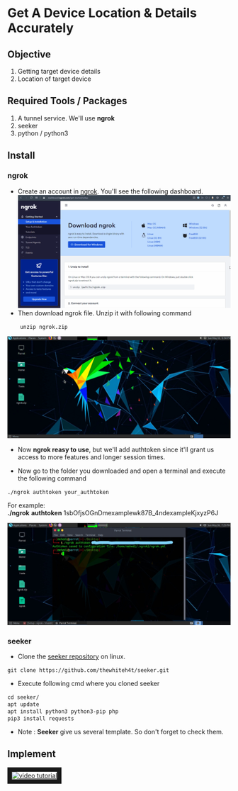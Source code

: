 # Get A Device Location & Details Accurately 

## Objective
1. Getting target device details
2. Location of target device 

## Required Tools / Packages
1. A tunnel service. We'll use **ngrok**
2. seeker
3. python / python3

## Install
### ngrok
* Create an account in [ngrok](https://ngrok.com). You'll see the following dashboard.
![ngrok](ngrok_dashboard.gif)
* Then download ngrok file. Unzip it with following command
```
    unzip ngrok.zip
```
![ngrok](ngrok_unzip.gif)
* Now **ngrok reasy to use**, but we'll add authtoken since it'll grant us access to more features and longer session times.

* Now go to the folder you downloaded and open a terminal and execute the following command
```
./ngrok authtoken your_authtoken
``` 
For example:<br />
**./ngrok** **authtoken** 1sbOfjsOGnDmexamplewk87B_4ndexampleKjxyzP6J

![token](ngrok_token.jpg)

### seeker
* Clone the [seeker repository](https://github.com/thewhiteh4t/seeker) on linux.
```
git clone https://github.com/thewhiteh4t/seeker.git
```
* Execute following cmd where you cloned seeker
```
cd seeker/
apt update
apt install python3 python3-pip php
pip3 install requests
```

* Note : **Seeker** give us several template. So don't forget to check them.

## Implement

<a href="http://www.youtube.com/watch?feature=player_embedded&v=Bs2y2LjOkqo" target="_blank"><img src="http://img.youtube.com/vi/Bs2y2LjOkqo/0.jpg" 
alt="video tutorial" width="240" height="180" border="10" /></a>

